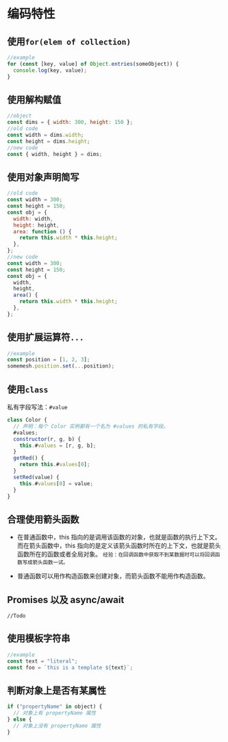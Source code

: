 # 编码特性

## 使用`for(elem of collection)`

```js
//example
for (const [key, value] of Object.entries(someObject)) {
  console.log(key, value);
}
```

## 使用解构赋值

```js
//object
const dims = { width: 300, height: 150 };
//old code
const width = dims.width;
const height = dims.height;
//new code
const { width, height } = dims;
```

## 使用对象声明简写

```js
//old code
const width = 300;
const height = 150;
const obj = {
  width: width,
  height: height,
  area: function () {
    return this.width * this.height;
  },
};
//new code
const width = 300;
const height = 150;
const obj = {
  width,
  height,
  area() {
    return this.width * this.height;
  },
};
```

## 使用扩展运算符`...`

```js
//example
const position = [1, 2, 3];
somemesh.position.set(...position);
```

## 使用`class`

私有字段写法：`#value`

```js
class Color {
  // 声明：每个 Color 实例都有一个名为 #values 的私有字段。
  #values;
  constructor(r, g, b) {
    this.#values = [r, g, b];
  }
  getRed() {
    return this.#values[0];
  }
  setRed(value) {
    this.#values[0] = value;
  }
}
```

## 合理使用箭头函数

- 在普通函数中，this 指向的是调用该函数的对象，也就是函数的执行上下文。而在箭头函数中，this 指向的是定义该箭头函数时所在的上下文，也就是箭头函数所在的函数或者全局对象。
  `经验：在回调函数中获取不到某数据时可以将回调函数写成箭头函数一试。`

- 普通函数可以用作构造函数来创建对象，而箭头函数不能用作构造函数。

## Promises 以及 async/await

`//Todo`

## 使用模板字符串

```js
//example
const text = "literal";
const foo = `this is a template ${text}`;
```

## 判断对象上是否有某属性

```js
if ("propertyName" in object) {
  // 对象上有 propertyName 属性
} else {
  // 对象上没有 propertyName 属性
}
```
